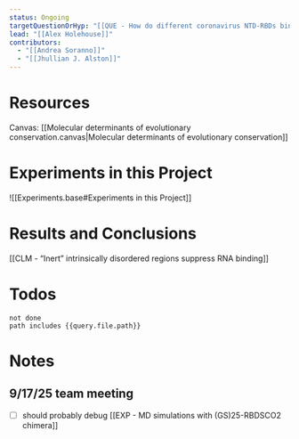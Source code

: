 ```yaml
---
status: Ongoing
targetQuestionOrHyp: "[[QUE - How do different coronavirus NTD-RBDs bind to single-stranded RNA (ssRNA)?]]"
lead: "[[Alex Holehouse]]"
contributors:
  - "[[Andrea Soranno]]"
  - "[[Jhullian J. Alston]]"
---
```

# Resources

Canvas: [[Molecular determinants of evolutionary conservation.canvas|Molecular determinants of evolutionary conservation]]
# Experiments in this Project

![[Experiments.base#Experiments in this Project]]

# Results and Conclusions

[[CLM - “Inert” intrinsically disordered regions suppress RNA binding]]

# Todos
```tasks
not done
path includes {{query.file.path}}
```
# Notes

## 9/17/25 team meeting

- [ ] should probably debug [[EXP - MD simulations with (GS)25-RBDSCO2 chimera]]